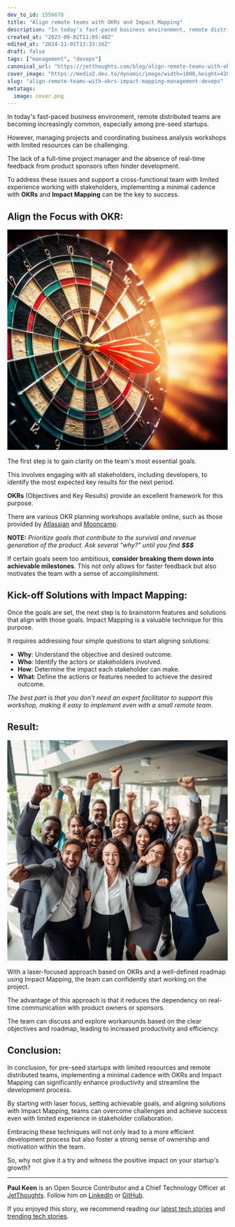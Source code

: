 ```yaml
---
dev_to_id: 1556678
title: "Align remote teams with OKRs and Impact Mapping"
description: "In today's fast-paced business environment, remote distributed teams are becoming increasingly..."
created_at: "2023-08-02T11:05:40Z"
edited_at: "2024-11-01T13:33:16Z"
draft: false
tags: ["management", "devops"]
canonical_url: "https://jetthoughts.com/blog/align-remote-teams-with-okrs-impact-mapping-management-devops/"
cover_image: "https://media2.dev.to/dynamic/image/width=1000,height=420,fit=cover,gravity=auto,format=auto/https%3A%2F%2Fmedia.dev.to%2Fcdn-cgi%2Fimage%2Fwidth%3D1000%2Cheight%3D420%2Cfit%3Dcover%2Cgravity%3Dauto%2Cformat%3Dauto%2Fhttps%253A%252F%252Fdev-to-uploads.s3.amazonaws.com%252Fuploads%252Farticles%252F83855rcb4hwz6yzz4s11.png"
slug: "align-remote-teams-with-okrs-impact-mapping-management-devops"
metatags:
  image: cover.png
---
```

In today's fast-paced business environment, remote distributed teams are becoming increasingly common, especially among pre-seed startups.

However, managing projects and coordinating business analysis workshops with limited resources can be challenging.

The lack of a full-time project manager and the absence of real-time feedback from product sponsors often hinder development.

To address these issues and support a cross-functional team with limited experience working with stakeholders, implementing a minimal cadence with **OKRs** and **Impact Mapping** can be the key to success.

## Align the Focus with OKR:

![Darts in the goal](file_0.png)


The first step is to gain clarity on the team's most essential goals.

This involves engaging with all stakeholders, including developers, to identify the most expected key results for the next period.

**OKRs** (Objectives and Key Results) provide an excellent framework for this purpose.

There are various OKR planning workshops available online, such as those provided by [Atlassian](https://www.atlassian.com/agile/agile-at-scale/okr) and [Mooncamp](https://mooncamp.com/blog/okr-workshop/).

**NOTE:** _Prioritize goals that contribute to the survival and revenue generation of the product. Ask several "why?" until you find **$$$**_

If certain goals seem too ambitious, **consider breaking them down into achievable milestones**. This not only allows for faster feedback but also motivates the team with a sense of accomplishment.

## Kick-off Solutions with Impact Mapping:

Once the goals are set, the next step is to brainstorm features and solutions that align with those goals.
Impact Mapping is a valuable technique for this purpose.

It requires addressing four simple questions to start aligning solutions:
* **Why**: Understand the objective and desired outcome.
* **Who**: Identify the actors or stakeholders involved.
* **How**: Determine the impact each stakeholder can make.
* **What**: Define the actions or features needed to achieve the desired outcome.

_The best part is that you don't need an expert facilitator to support this workshop, making it easy to implement even with a small remote team._

## Result:

![Success Team](file_1.png)


With a laser-focused approach based on OKRs and a well-defined roadmap using Impact Mapping, the team can confidently start working on the project.

The advantage of this approach is that it reduces the dependency on real-time communication with product owners or sponsors.

The team can discuss and explore workarounds based on the clear objectives and roadmap, leading to increased productivity and efficiency.

## Conclusion:

In conclusion, for pre-seed startups with limited resources and remote distributed teams, implementing a minimal cadence with OKRs and Impact Mapping can significantly enhance productivity and streamline the development process.

By starting with laser focus, setting achievable goals, and aligning solutions with Impact Mapping, teams can overcome challenges and achieve success even with limited experience in stakeholder collaboration.

Embracing these techniques will not only lead to a more efficient development process but also foster a strong sense of ownership and motivation within the team.

So, why not give it a try and witness the positive impact on your startup's growth?

---

**Paul Keen** is an Open Source Contributor and a Chief Technology Officer at [JetThoughts](https://www.jetthoughts.com). Follow him on [LinkedIn](https://www.linkedin.com/in/paul-keen/) or [GitHub](https://github.com/pftg).

If you enjoyed this story, we recommend reading our [latest tech stories](https://jtway.co/latest) and [trending tech stories](https://jtway.co/trending).